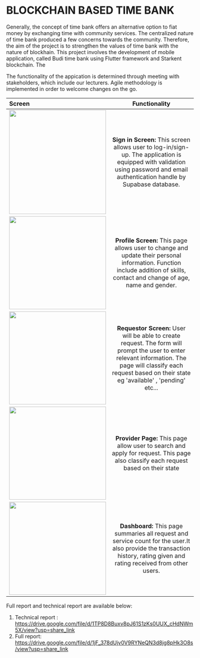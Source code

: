 # BLOCKCHAIN BASED TIME BANK

Generally, the concept of time bank offers an alternative option to fiat money by exchanging time with community services. The centralized nature of time bank produced a few concerns towards the community. Therefore, the aim of the project is to strengthen the values of time bank with the nature of blockhain. This project involves the development of mobile application, called Budi time bank using Flutter framework and Starkent blockchain. The 

The functionality of the appication is determined through meeting with stakeholders, which include our lecturers. Agile methodology is implemented in order to welcome changes on the go. 


| Screen        | Functionality | 
|:--------------|:-------------:|
|    <img src="https://user-images.githubusercontent.com/25504609/219471073-897d7689-3f1f-4b50-abe8-e0fc6f02bc4f.png" width="260" height="280">  | **Sign in Screen:** This screen allows user to log-in/sign-up. The application is equipped with validation using password and email authentication handle by Supabase database. |
|    <img src="https://user-images.githubusercontent.com/25504609/219471181-4420a284-4bd1-42e9-a6a5-e317438b6e51.png" width="260" height="250">  | **Profile Screen:** This page allows user to change and update their personal information. Function include addition of skills, contact and change of age, name and gender. |
|    <img src="https://user-images.githubusercontent.com/25504609/219471335-8c2bd2b6-8f7c-46d4-9902-f323d6daf4b8.png" width="260" height="250">  | **Requestor Screen:** User will be able to create request. The form will prompt the user to enter relevant information. The page will classify each request based on their state eg 'available' , 'pending' etc...|
|    <img src="https://user-images.githubusercontent.com/25504609/219471430-ee377906-4a7e-48cb-beb5-e3d72c6e3826.png" width="260" height="250">  | **Provider Page:** This page allow user to search and apply for request. This page also classify each request based on their state|
|    <img src="https://user-images.githubusercontent.com/25504609/219471522-5caf9fd9-49e0-492c-84ef-c426f0b8932b.png" width="260" height="250">  | **Dashboard:** This page summaries all request and service count for the user.It also provide the transaction history, rating given and rating received from other users. |


Full report and technical report are available below:
1. Technical report : https://drive.google.com/file/d/1TP8D8Buxv8pJ61S1zKs0UUX_cHdNWm5X/view?usp=share_link
2. Full report: https://drive.google.com/file/d/1jF_378dUjv0V9RYNeQN3d8jg8pHk3O8s/view?usp=share_link

